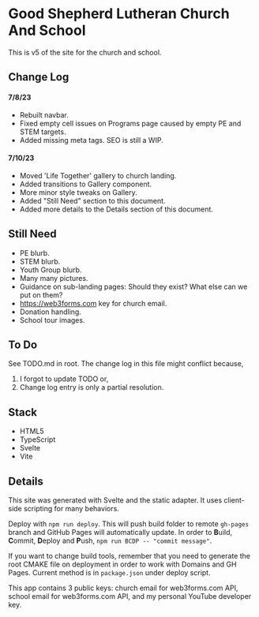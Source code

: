 # Good Shepherd Lutheran Church And School

This is v5 of the site for the church and school.

## Change Log

#### 7/8/23

- Rebuilt navbar.
- Fixed empty cell issues on Programs page caused by empty PE and STEM targets.
- Added missing meta tags. SEO is still a WIP.

#### 7/10/23

- Moved 'Life Together' gallery to church landing.
- Added transitions to Gallery component.
- More minor style tweaks on Gallery.
- Added "Still Need" section to this document.
- Added more details to the Details section of this document.

## Still Need

- PE blurb.
- STEM blurb.
- Youth Group blurb.
- Many many pictures.
- Guidance on sub-landing pages: Should they exist? What else can we put on them?
- https://web3forms.com key for church email.
- Donation handling.
- School tour images.

## To Do

See TODO.md in root. The change log in this file might conflict because,

1. I forgot to update TODO or,
2. Change log entry is only a partial resolution.

## Stack

- HTML5
- TypeScript
- Svelte
- Vite

## Details

This site was generated with Svelte and the static adapter. It uses client-side scripting for many behaviors.

Deploy with `npm run deploy`. This will push build folder to remote `gh-pages` branch and GitHub Pages will automatically update. In order to **B**uild, **C**ommit, **D**eploy and **P**ush, `npm run BCDP -- "commit message"`.

If you want to change build tools, remember that you need to generate the root CMAKE file on deployment in order to work with Domains and GH Pages. Current method is in `package.json` under deploy script.

This app contains 3 public keys: church email for web3forms.com API, school email for web3forms.com API, and my personal YouTube developer key.
